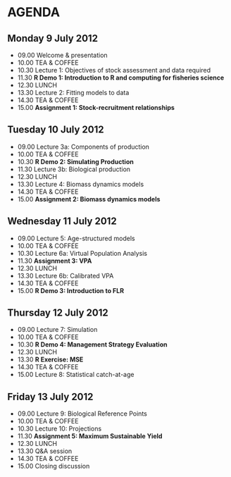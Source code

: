# AGENDA #

## Monday 9 July 2012 ##

- 09.00 Welcome & presentation
- 10.00 TEA & COFFEE
- 10.30 Lecture 1: Objectives of stock assessment and data required
- 11.30 **R Demo 1: Introduction to R and computing for fisheries science**
- 12.30 LUNCH
- 13.30 Lecture 2: Fitting models to data
- 14.30 TEA & COFFEE
- 15.00 **Assignment 1: Stock-recruitment relationships**


## Tuesday 10 July 2012 ##

- 09.00 Lecture 3a: Components of production
- 10.00 TEA & COFFEE
- 10.30 **R Demo 2:  Simulating Production**
- 11.30 Lecture 3b: Biological production
- 12.30 LUNCH
- 13.30 Lecture 4: Biomass dynamics models
- 14.30 TEA & COFFEE
- 15.00 **Assignment 2: Biomass dynamics models**


## Wednesday 11 July 2012 ##

- 09.00 Lecture 5: Age-structured models
- 10.00 TEA & COFFEE
- 10.30 Lecture 6a: Virtual Population Analysis
- 11.30 **Assignment 3: VPA**
- 12.30 LUNCH
- 13.30 Lecture 6b: Calibrated VPA
- 14.30 TEA & COFFEE
- 15.00 **R Demo 3: Introduction to FLR**


## Thursday 12 July 2012 ##

- 09.00 Lecture 7: Simulation
- 10.00 TEA & COFFEE
- 10.30 **R Demo 4: Management Strategy Evaluation**
- 12.30 LUNCH
- 13.30 **R Exercise: MSE**
- 14.30 TEA & COFFEE
- 15.00 Lecture 8: Statistical catch-at-age


## Friday 13 July 2012 ##

- 09.00 Lecture 9: Biological Reference Points
- 10.00 TEA & COFFEE
- 10.30 Lecture 10: Projections
- 11.30 **Assignment 5: Maximum Sustainable Yield**
- 12.30 LUNCH
- 13.30 Q&A session
- 14.30 TEA & COFFEE
- 15.00 Closing discussion
